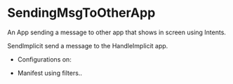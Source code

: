 # SendingMsgToOtherApp
An App sending a message to other app that shows in screen using Intents.

SendImplicit send a message to the HandleImplicit app.
 * Configurations on:
 - Manifest using filters..
